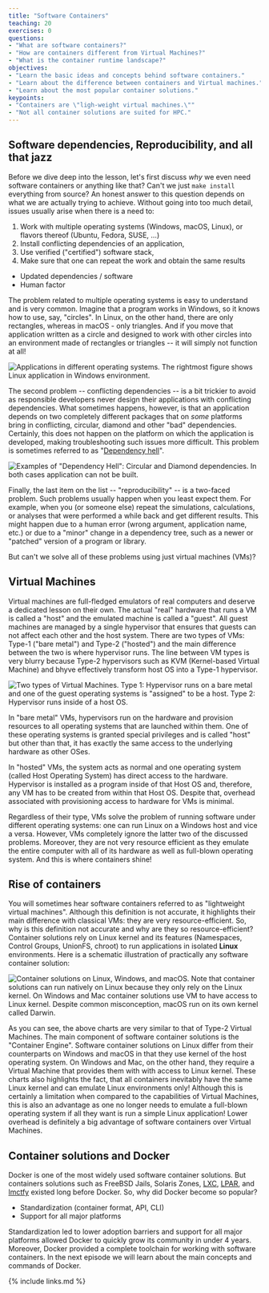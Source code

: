 ```yaml
---
title: "Software Containers"
teaching: 20
exercises: 0
questions:
- "What are software containers?"
- "How are containers different from Virtual Machines?"
- "What is the container runtime landscape?"
objectives:
- "Learn the basic ideas and concepts behind software containers."
- "Learn about the difference between containers and Virtual machines."
- "Learn about the most popular container solutions."
keypoints:
- "Containers are \"ligh-weight virtual machines.\""
- "Not all container solutions are suited for HPC."
---
```


## Software dependencies, Reproducibility, and all that jazz

Before we dive deep into the lesson, let's first discuss *why* we even need software containers or
anything like that? Can't we just `make install` everything from source? An honest answer to this
question depends on what we are actually trying to achieve. Without going into too much detail,
issues usually arise when there is a need to:

1. Work with multiple operating systems (Windows, macOS, Linux), or flavors thereof (Ubuntu, Fedora,
   SUSE, ...)
2. Install conflicting dependencies of an application,
3. Use verified ("certified") software stack,
4. Make sure that one can repeat the work and obtain the same results
  - Updated dependencies / software
  - Human factor

The problem related to multiple operating systems is easy to understand and is very common. Imagine
that a program works in Windows, so it knows how to use, say, "circles". In Linux, on the other
hand, there are only rectangles, whereas in macOS - only triangles. And if you move that application
written as a circle and designed to work with other circles into an environment made of rectangles
or triangles -- it will simply not function at all!

![Applications in different operating systems. The rightmost figure
shows Linux application in Windows environment.](../fig/app-different-os-01.png)

The second problem -- conflicting dependencies -- is a bit trickier to avoid as responsible
developers never design their applications with conflicting dependencies. What sometimes happens,
however, is that an application depends on two completely different packages that on _some_
platforms bring in conflicting, circular, diamond and other "bad" dependencies. Certainly, this does
not happen on the platform on which the application is developed, making troubleshooting such issues
more difficult. This problem is sometimes referred to as "[Dependency hell][dep-hell-wiki]".

![Examples of "Dependency Hell": Circular and Diamond dependencies.
In both cases application can not be built.](../fig/dependency-hell-01.png)

Finally, the last item on the list -- "reproducibility" -- is a two-faced problem. Such problems
usually happen when you least expect them. For example, when you (or someone else) repeat the
simulations, calculations, or analyses that were performed a while back and get different results.
This might happen due to a human error (wrong argument, application name, etc.) or due to a
"minor" change in a dependency tree, such as a newer or "patched" version of a program or library.

But can't we solve all of these problems using just virtual machines (VMs)?

## Virtual Machines

Virtual machines are full-fledged emulators of real computers and deserve a dedicated lesson on
their own. The actual "real" hardware that runs a VM is called a "host" and the emulated machine is
called a "guest". All guest machines are managed by a single hypervisor that ensures that guests can
not affect each other and the host system. There are two types of VMs: Type-1 ("bare metal") and
Type-2 ("hosted") and the main difference between the two is where hypervisor runs. The line between
VM types is very blurry because Type-2 hypervisors such as KVM (Kernel-based Virtual Machine) and
bhyve effectively transform host OS into a Type-1 hypervisor.

![Two types of Virtual Machines.
Type 1: Hypervisor runs on a bare metal and one of the guest
operating systems is "assigned" to be a host.
Type 2: Hypervisor runs inside of a host OS.](../fig/vm-types-01.png)

In "bare metal" VMs, hypervisors run on the hardware and provision resources to all operating
systems that are launched within them. One of these operating systems is granted special
privileges and is called "host" but other than that, it has exactly the same access to the
underlying hardware as other OSes.

In "hosted" VMs, the system acts as normal and one operating system (called Host Operating System)
has direct access to the hardware. Hypervisor is installed as a program inside of that Host OS and,
therefore, any VM has to be created from within that Host OS. Despite that, overhead associated with
provisioning access to hardware for VMs is minimal.

Regardless of their type, VMs solve the problem of running software under different operating
systems: one can run Linux on a Windows host and vice a versa. However, VMs completely ignore the
latter two of the discussed problems. Moreover, they are not very resource efficient as they emulate
the entire computer with all of its hardware as well as full-blown operating system. And this is
where containers shine!


## Rise of containers

You will sometimes hear software containers referred to as "lightweight virtual machines". Although
this definition is not accurate, it highlights  their main difference with classical VMs: they are
very resource-efficient. So, why is this definition not accurate and why are they so
resource-efficient?  Container solutions rely on Linux kernel and its features (Namespaces, Control
Groups, UnionFS, chroot) to run applications in isolated **Linux** environments. Here is a schematic
illustration of practically any software container solution:

![Container solutions on Linux, Windows, and macOS.
Note that container solutions can run natively on Linux because they only rely on the Linux
kernel. On Windows and Mac container solutions use VM to have access to Linux kernel. Despite common
misconception, macOS run on its own kernel called Darwin.
](../fig/containers-01.png)

As you can see, the above charts are very similar to that of Type-2 Virtual Machines.  The main
component of software container solutions is the "Container Engine". Software container solutions on
Linux differ from their counterparts on Windows and macOS in that they use kernel of the host
operating system. On Windows and Mac, on the other hand, they require a Virtual Machine that
provides them with with access to Linux kernel. These charts also highlights the fact, that all
containers inevitably have the same Linux kernel and can emulate Linux environments only! Although
this is certainly a limitation when compared to the capabilities of Virtual Machines, this is also
an advantage as one no longer needs to emulate a full-blown operating system if all they want is
run a simple Linux application! Lower overhead is definitely a big advantage of software containers
over Virtual Machines.

## Container solutions and Docker

Docker is one of the most widely used software container solutions. But containers solutions such as
FreeBSD Jails, Solaris Zones, [LXC][lxc], [LPAR][lpar], and [lmctfy][lmctfy] existed long before
Docker. So, why did Docker become so popular?

- Standardization (container format, API, CLI)
- Support for all major platforms

Standardization led to lower adoption barriers and support for all major platforms allowed Docker to
quickly grow its community in under 4 years. Moreover, Docker provided a complete toolchain for
working with software containers. In the next episode we will learn about the main
concepts and commands of Docker.

[dep-hell-wiki]: https://en.wikipedia.org/wiki/Dependency_hell
[lmctfy]: https://github.com/google/lmctfy
[lpar]: https://en.wikipedia.org/wiki/Logical_partition
[lxc]: https://github.com/lxc/lxc

{% include links.md %}

